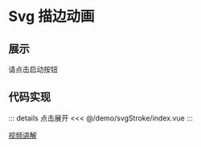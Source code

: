 # Svg 描边动画

## 展示

请点击启动按钮

<script setup>
import demo from "./index.vue"
</script>

<demo></demo>

## 代码实现

::: details 点击展开
<<< @/demo/svgStroke/index.vue
:::

[视频讲解](https://www.douyin.com/video/7253061032011124000)
